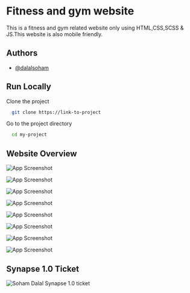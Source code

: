 
# Fitness and gym website

This is a fitness and gym related website only using HTML,CSS,SCSS & JS.This website is also mobile friendly.

## Authors

- [@dalalsoham](https://github.com/dalalsoham)


## Run Locally

Clone the project

```bash
  git clone https://link-to-project
```

Go to the project directory

```bash
  cd my-project
```




## Website Overview

![App Screenshot](https://i.postimg.cc/kGm9xhqV/Screenshot-2023-01-13-000457.png)

![App Screenshot](https://i.postimg.cc/25Lfgf5b/Screenshot-2023-01-13-000514.png)

![App Screenshot](https://i.postimg.cc/K8RXgyBq/Screenshot-2023-01-13-000533.png)

![App Screenshot](https://i.postimg.cc/hGDSYYdV/Screenshot-2023-01-13-000549.png)

![App Screenshot](https://i.postimg.cc/SKnyqMgK/Screenshot-2023-01-13-000616.png)

![App Screenshot](https://i.postimg.cc/L4YZvqR2/Screenshot-2023-01-13-000633.png)

![App Screenshot](https://i.postimg.cc/25tSBw1v/Screenshot-2023-01-13-000647.png)

![App Screenshot](https://i.postimg.cc/fLgTmvkm/Screenshot-2023-01-13-000705.png)
## Synapse 1.0 Ticket

![Soham Dalal Synapse 1.0 ticket](https://i.postimg.cc/2659WJZz/Soham.png)